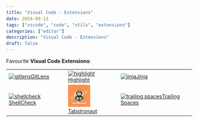 ```yaml
---
title: "Visual Code - Extensions"
date: 2024-09-12
tags: ["vscode", "code", "utils", "extensions"]
categories: ["editor"]
description: "Visual Code - Extensions"
draft: false
---
```


Favourite **Visual Code Extensions**:

|      |    |    |
|  --  | -- | -- |
|  <a href="https://github.com/gitkraken/vscode-gitlens"><img src="https://avatars.githubusercontent.com/u/92606490?s=48&v=4" alt="gitlens" width="50" height="50">GitLens</a>  |  <a href="https://github.com/fabiospampinato/vscode-highlight"><img src="https://raw.githubusercontent.com/fabiospampinato/vscode-highlight/master/resources/logo.png" alt="highlight" width="70" height="70">Highlight</a>  |  <a href="https://github.com/wholroyd/vscode-jinja"><img src="https://upload.wikimedia.org/wikipedia/commons/thumb/8/87/Jinja_software_logo.svg/1920px-Jinja_software_logo.svg.png" alt="jinja" width="100" height="100">Jinja</a>  |
|  <a href="https://github.com/vscode-shellcheck/vscode-shellcheck"><img src="https://avatars.githubusercontent.com/u/80607928?s=48&v=4" alt="shellcheck" width="50" height="50">ShellCheck</a>  |  <a href="https://github.com/jhhtaylor/tabstronaut"><img src="https://raw.githubusercontent.com/jhhtaylor/tabstronaut/main/extension/media/Tabstronaut.png" alt="tabstronaut" width="60" height="60">Tabstronaut</a>  |  <a href="https://github.com/shardulm94/vscode-trailingspaces"><img src="https://avatars.githubusercontent.com/u/684879?s=48&v=4" alt="trailing spaces" width="50" height="50">Trailing Spaces</a>  |
